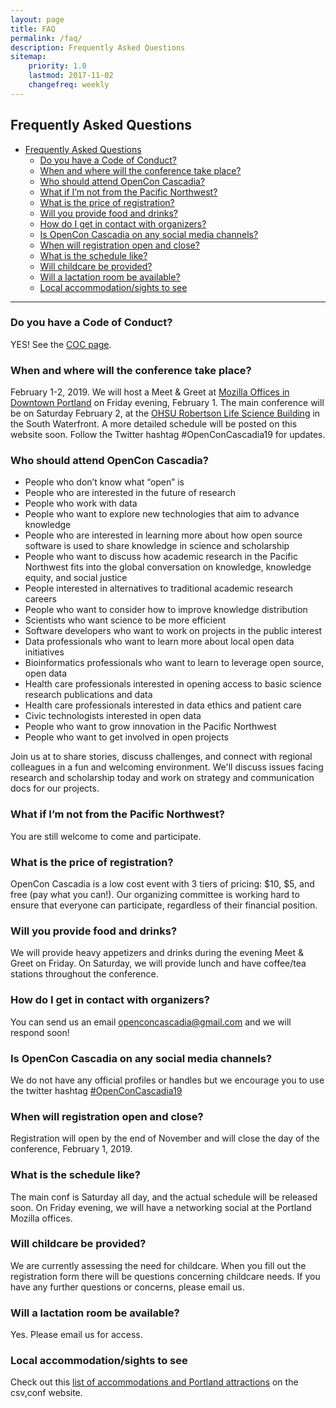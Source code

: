```yaml
---
layout: page
title: FAQ
permalink: /faq/
description: Frequently Asked Questions
sitemap:
    priority: 1.0
    lastmod: 2017-11-02
    changefreq: weekly
---
```


## Frequently Asked Questions

- [Frequently Asked Questions](#frequently-asked-questions)
    - [Do you have a Code of Conduct?](#do-you-have-a-code-of-conduct)
    - [When and where will the conference take place?](#when-and-where-will-the-conference-take-place)
    - [Who should attend OpenCon Cascadia?](#who-should-attend-opencon-cascadia)
    - [What if I’m not from the Pacific Northwest?](#what-if-im-not-from-the-pacific-northwest)
    - [What is the price of registration?](#what-is-the-price-of-registration)
    - [Will you provide food and drinks?](#will-you-provide-food-and-drinks)
    - [How do I get in contact with organizers?](#how-do-i-get-in-contact-with-organizers)
    - [Is OpenCon Cascadia on any social media channels?](#is-opencon-cascadia-on-any-social-media-channels)
    - [When will registration open and close?](#when-will-registration-open-and-close)
    - [What is the schedule like?](#what-is-the-schedule-like)
    - [Will childcare be provided?](#will-childcare-be-provided)
    - [Will a lactation room be available?](#will-a-lactation-room-be-available)
    - [Local accommodation/sights to see](#local-accommodationsights-to-see)

-----

### Do you have a Code of Conduct?

YES! See the [COC page](/coc).

### When and where will the conference take place?

February 1-2, 2019. We will host a Meet & Greet at [Mozilla Offices in Downtown Portland](https://www.mozilla.org/en-US/contact/spaces/portland/) on Friday evening, February 1. The main conference will be on Saturday February 2, at the [OHSU Robertson Life Science Building](https://www.ohsu.edu/xd/about/visiting/directions/clsb-life-sciences.cfm) in the South Waterfront. A more detailed schedule will be posted on this website soon. Follow the Twitter hashtag #OpenConCascadia19 for updates.

### Who should attend OpenCon Cascadia?

- People who don’t know what “open” is
- People who are interested in the future of research 
- People who work with data
- People who want to explore new technologies that aim to advance knowledge
- People who are interested in learning more about how open source software is used to share knowledge in science and scholarship
- People who want to discuss how academic research in the Pacific Northwest fits into the global conversation on knowledge, knowledge equity, and social justice
- People interested in alternatives to traditional academic research careers
- People who want to consider how to improve knowledge distribution
- Scientists who want science to be more efficient
- Software developers who want to work on projects in the public interest
- Data professionals who want to learn more about local open data initiatives
- Bioinformatics professionals who want to learn to leverage open source, open data
- Health care professionals interested in opening access to basic science research publications and data
- Health care professionals interested in data ethics and patient care
- Civic technologists interested in open data
- People who want to grow innovation in the Pacific Northwest
- People who want to get involved in open projects

Join us at to share stories, discuss challenges, and connect with regional colleagues in a fun and welcoming environment. We'll discuss issues facing research and scholarship today and work on strategy and communication docs for our projects.

### What if I’m not from the Pacific Northwest? 

You are still welcome to come and participate. 

### What is the price of registration? 

OpenCon Cascadia is a low cost event with 3 tiers of pricing: $10, $5, and free (pay what you can!). Our organizing committee is working hard to ensure that everyone can participate, regardless of their financial position.

### Will you provide food and drinks?

We will provide heavy appetizers and drinks during the evening Meet & Greet on Friday. On Saturday, we will provide lunch and have coffee/tea stations throughout the conference.

### How do I get in contact with organizers?

You can send us an email [openconcascadia@gmail.com](mailto:openconcascadia@gmail.com) and we will respond soon!

### Is OpenCon Cascadia on any social media channels?

We do not have any official profiles or handles but we encourage you to use the twitter hashtag [#OpenConCascadia19](https://twitter.com/search?f=tweets&q=%23OpenConCascadia19)

### When will registration open and close? 

Registration will open by the end of November and will close the day of the conference, February 1, 2019. 

### What is the schedule like?

The main conf is Saturday all day, and the actual schedule will be released soon. On Friday evening, we will have a networking social at the Portland Mozilla offices.

### Will childcare be provided?

We are currently assessing the need for childcare. When you fill out the registration form there will be questions concerning childcare needs. If you have any further questions or concerns, please email us.

### Will a lactation room be available? 

Yes. Please email us for access.

### Local accommodation/sights to see

Check out this [list of accommodations and Portland attractions](https://csvconf.com/2017/locations/) on the csv,conf website.

<!-- ### About OpenCon -->
